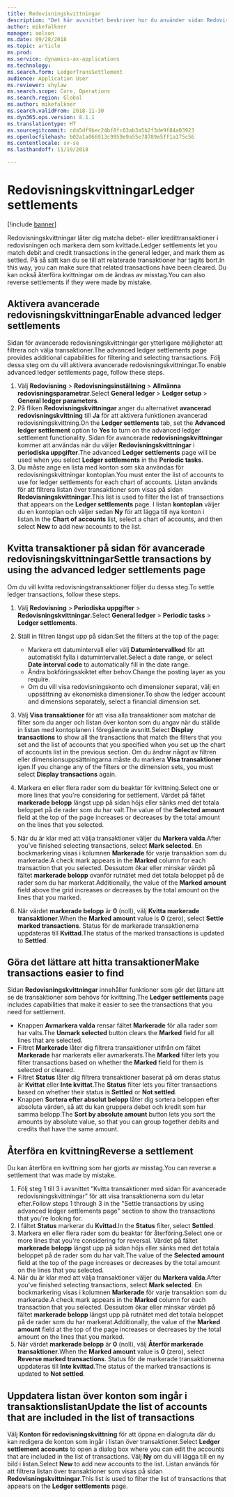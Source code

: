 ```yaml
---
title: Redovisningskvittningar
description: "Det här avsnittet beskriver hur du använder sidan Redovisningskvittningar för att kvitta redovisningstransaktioner och återföra kvittningar."
author: mikefalkner
manager: aolson
ms.date: 09/28/2018
ms.topic: article
ms.prod: 
ms.service: dynamics-ax-applications
ms.technology: 
ms.search.form: LedgerTransSettlement
audience: Application User
ms.reviewer: shylaw
ms.search.scope: Core, Operations
ms.search.region: Global
ms.author: mikefalkner
ms.search.validFrom: 2018-11-30
ms.dyn365.ops.version: 8.1.1
ms.translationtype: HT
ms.sourcegitcommit: cda5df9bec24bf8fc63ab3a5b2f3de9f84a03923
ms.openlocfilehash: b02a1a066913c9959e9a55e78789e5ff1a175c56
ms.contentlocale: sv-se
ms.lasthandoff: 11/19/2018

---
```


# <a name="ledger-settlements"></a><span data-ttu-id="c00f9-103">Redovisningskvittningar</span><span class="sxs-lookup"><span data-stu-id="c00f9-103">Ledger settlements</span></span>

[!include [banner](../includes/banner.md)]

<span data-ttu-id="c00f9-104">Redovisningskvittningar låter dig matcha debet- eller kredittransaktioner i redovisningen och markera dem som kvittade.</span><span class="sxs-lookup"><span data-stu-id="c00f9-104">Ledger settlements let you match debit and credit transactions in the general ledger, and mark them as settled.</span></span> <span data-ttu-id="c00f9-105">På så sätt kan du se till att relaterade transaktioner har tagits bort.</span><span class="sxs-lookup"><span data-stu-id="c00f9-105">In this way, you can make sure that related transactions have been cleared.</span></span> <span data-ttu-id="c00f9-106">Du kan också återföra kvittningar om de ändras av misstag.</span><span class="sxs-lookup"><span data-stu-id="c00f9-106">You can also reverse settlements if they were made by mistake.</span></span>

## <a name="enable-advanced-ledger-settlements"></a><span data-ttu-id="c00f9-107">Aktivera avancerade redovisningskvittningar</span><span class="sxs-lookup"><span data-stu-id="c00f9-107">Enable advanced ledger settlements</span></span>

<span data-ttu-id="c00f9-108">Sidan för avancerade redovisningskvittningar ger ytterligare möjligheter att filtrera och välja transaktioner.</span><span class="sxs-lookup"><span data-stu-id="c00f9-108">The advanced ledger settlements page provides additional capabilities for filtering and selecting transactions.</span></span> <span data-ttu-id="c00f9-109">Följ dessa steg om du vill aktivera avancerade redovisningskvittningar.</span><span class="sxs-lookup"><span data-stu-id="c00f9-109">To enable advanced ledger settlements page, follow these steps.</span></span>

1. <span data-ttu-id="c00f9-110">Välj **Redovisning** \> **Redovisningsinställning** \> **Allmänna redovisningsparametrar**.</span><span class="sxs-lookup"><span data-stu-id="c00f9-110">Select **General ledger** \> **Ledger setup** \> **General ledger parameters**.</span></span> 
2. <span data-ttu-id="c00f9-111">På fliken **Redovisningskvittningar** anger du alternativet **avancerad redovisningskvittning** till **Ja** för att aktivera funktionen avancerad redovisningskvittning.</span><span class="sxs-lookup"><span data-stu-id="c00f9-111">On the **Ledger settlements** tab, set the **Advanced ledger settlement** option to **Yes** to turn on the advanced ledger settlement functionality.</span></span> <span data-ttu-id="c00f9-112">Sidan för avancerade **redovisningskvittningar** kommer att användas när du väljer **Redovisningskvittningar** i **periodiska uppgifter**.</span><span class="sxs-lookup"><span data-stu-id="c00f9-112">The advanced **Ledger settlements** page will be used when you select **Ledger settlements** in the **Periodic tasks**.</span></span> 
3. <span data-ttu-id="c00f9-113">Du måste ange en lista med konton som ska användas för redovisningskvittningar kontoplan.</span><span class="sxs-lookup"><span data-stu-id="c00f9-113">You must enter the list of accounts to use for ledger settlements for each chart of accounts.</span></span> <span data-ttu-id="c00f9-114">Listan används för att filtrera listan över transaktioner som visas på sidan **Redovisningskvittningar**.</span><span class="sxs-lookup"><span data-stu-id="c00f9-114">This list is used to filter the list of transactions that appears on the **Ledger settlements** page.</span></span> <span data-ttu-id="c00f9-115">I listan **kontoplan** väljer du en kontoplan och väljer sedan **Ny** för att lägga till nya konton i listan.</span><span class="sxs-lookup"><span data-stu-id="c00f9-115">In the **Chart of accounts** list, select a chart of accounts, and then select **New** to add new accounts to the list.</span></span>

## <a name="settle-transactions-by-using-the-advanced-ledger-settlements-page"></a><span data-ttu-id="c00f9-116">Kvitta transaktioner på sidan för avancerade redovisningskvittningar</span><span class="sxs-lookup"><span data-stu-id="c00f9-116">Settle transactions by using the advanced ledger settlements page</span></span>

<span data-ttu-id="c00f9-117">Om du vill kvitta redovisningstransaktioner följer du dessa steg.</span><span class="sxs-lookup"><span data-stu-id="c00f9-117">To settle ledger transactions, follow these steps.</span></span>

1. <span data-ttu-id="c00f9-118">Välj **Redovisning** \> **Periodiska uppgifter** \> **Redovisningskvittningar**.</span><span class="sxs-lookup"><span data-stu-id="c00f9-118">Select **General ledger** \> **Periodic tasks** \> **Ledger settlements**.</span></span>
2. <span data-ttu-id="c00f9-119">Ställ in filtren längst upp på sidan:</span><span class="sxs-lookup"><span data-stu-id="c00f9-119">Set the filters at the top of the page:</span></span>

    - <span data-ttu-id="c00f9-120">Markera ett datumintervall eller välj **Datumintervallkod** för att automatiskt fylla i datumintervallet.</span><span class="sxs-lookup"><span data-stu-id="c00f9-120">Select a date range, or select **Date interval code** to automatically fill in the date range.</span></span>
    - <span data-ttu-id="c00f9-121">Ändra bokföringsskiktet efter behov.</span><span class="sxs-lookup"><span data-stu-id="c00f9-121">Change the posting layer as you require.</span></span>
    - <span data-ttu-id="c00f9-122">Om du vill visa redovisningskonto och dimensioner separat, välj en uppsättning av ekonomiska dimensioner.</span><span class="sxs-lookup"><span data-stu-id="c00f9-122">To show the ledger account and dimensions separately, select a financial dimension set.</span></span>

3. <span data-ttu-id="c00f9-123">Välj **Visa transaktioner** för att visa alla transaktioner som matchar de filter som du anger och listan över konton som du angav när du ställde in listan med kontoplanen i föregående avsnitt.</span><span class="sxs-lookup"><span data-stu-id="c00f9-123">Select **Display transactions** to show all the transactions that match the filters that you set and the list of accounts that you specified when you set up the chart of accounts list in the previous section.</span></span> <span data-ttu-id="c00f9-124">Om du ändrar något av filtren eller dimensionsuppsättningarna måste du markera **Visa transaktioner** igen.</span><span class="sxs-lookup"><span data-stu-id="c00f9-124">If you change any of the filters or the dimension sets, you must select **Display transactions** again.</span></span>
4. <span data-ttu-id="c00f9-125">Markera en eller flera rader som du beaktar för kvittning.</span><span class="sxs-lookup"><span data-stu-id="c00f9-125">Select one or more lines that you're considering for settlement.</span></span> <span data-ttu-id="c00f9-126">Värdet på fältet **markerade belopp** längst upp på sidan höjs eller sänks med det totala beloppet på de rader som du har valt.</span><span class="sxs-lookup"><span data-stu-id="c00f9-126">The value of the **Selected amount** field at the top of the page increases or decreases by the total amount on the lines that you selected.</span></span>
5. <span data-ttu-id="c00f9-127">När du är klar med att välja transaktioner väljer du **Markera valda**.</span><span class="sxs-lookup"><span data-stu-id="c00f9-127">After you've finished selecting transactions, select **Mark selected**.</span></span> <span data-ttu-id="c00f9-128">En bockmarkering visas i kolumnen **Markerade** för varje transaktion som du markerade.</span><span class="sxs-lookup"><span data-stu-id="c00f9-128">A check mark appears in the **Marked** column for each transaction that you selected.</span></span> <span data-ttu-id="c00f9-129">Dessutom ökar eller minskar värdet på fältet **markerade belopp** ovanför rutnätet med det totala beloppet på de rader som du har markerat.</span><span class="sxs-lookup"><span data-stu-id="c00f9-129">Additionally, the value of the **Marked amount** field above the grid increases or decreases by the total amount on the lines that you marked.</span></span>
6. <span data-ttu-id="c00f9-130">När värdet **markerade belopp** är **0** (noll), välj **Kvitta markerade transaktioner**.</span><span class="sxs-lookup"><span data-stu-id="c00f9-130">When the **Marked amount** value is **0** (zero), select **Settle marked transactions**.</span></span> <span data-ttu-id="c00f9-131">Status för de markerade transaktionerna uppdateras till **Kvittad**.</span><span class="sxs-lookup"><span data-stu-id="c00f9-131">The status of the marked transactions is updated to **Settled**.</span></span>

## <a name="make-transactions-easier-to-find"></a><span data-ttu-id="c00f9-132">Göra det lättare att hitta transaktioner</span><span class="sxs-lookup"><span data-stu-id="c00f9-132">Make transactions easier to find</span></span>

<span data-ttu-id="c00f9-133">Sidan **Redovisningskvittningar** innehåller funktioner som gör det lättare att se de transaktioner som behövs för kvittning.</span><span class="sxs-lookup"><span data-stu-id="c00f9-133">The **Ledger settlements** page includes capabilities that make it easier to see the transactions that you need for settlement.</span></span>

- <span data-ttu-id="c00f9-134">Knappen **Avmarkera valda** rensar fältet **Markerade** för alla rader som har valts.</span><span class="sxs-lookup"><span data-stu-id="c00f9-134">The **Unmark selected** button clears the **Marked** field for all lines that are selected.</span></span>
- <span data-ttu-id="c00f9-135">Filtret **Markerade** låter dig filtrera transaktioner utifrån om fältet **Markerade** har markerats eller avmarkerats.</span><span class="sxs-lookup"><span data-stu-id="c00f9-135">The **Marked** filter lets you filter transactions based on whether the **Marked** field for them is selected or cleared.</span></span>
- <span data-ttu-id="c00f9-136">Filtret **Status** låter dig filtrera transaktioner baserat på om deras status är **Kvittat** eller **Inte kvittat**.</span><span class="sxs-lookup"><span data-stu-id="c00f9-136">The **Status** filter lets you filter transactions based on whether their status is **Settled** or **Not settled**.</span></span>
- <span data-ttu-id="c00f9-137">Knappen **Sortera efter absolut belopp** låter dig sortera beloppen efter absoluta värden, så att du kan gruppera debet och kredit som har samma belopp.</span><span class="sxs-lookup"><span data-stu-id="c00f9-137">The **Sort by absolute amount** button lets you sort the amounts by absolute value, so that you can group together debits and credits that have the same amount.</span></span>

## <a name="reverse-a-settlement"></a><span data-ttu-id="c00f9-138">Återföra en kvittning</span><span class="sxs-lookup"><span data-stu-id="c00f9-138">Reverse a settlement</span></span>

<span data-ttu-id="c00f9-139">Du kan återföra en kvittning som har gjorts av misstag.</span><span class="sxs-lookup"><span data-stu-id="c00f9-139">You can reverse a settlement that was made by mistake.</span></span>

1. <span data-ttu-id="c00f9-140">Följ steg 1 till 3 i avsnittet ”Kvitta transaktioner med sidan för avancerade redovisningskvittningar” för att visa transaktionerna som du letar efter.</span><span class="sxs-lookup"><span data-stu-id="c00f9-140">Follow steps 1 through 3 in the "Settle transactions by using advanced ledger settlements page" section to show the transactions that you're looking for.</span></span>
2. <span data-ttu-id="c00f9-141">I fältet **Status** markerar du **Kvittad**.</span><span class="sxs-lookup"><span data-stu-id="c00f9-141">In the **Status** filter, select **Settled**.</span></span>
3. <span data-ttu-id="c00f9-142">Markera en eller flera rader som du beaktar för återföring.</span><span class="sxs-lookup"><span data-stu-id="c00f9-142">Select one or more lines that you're considering for reversal.</span></span> <span data-ttu-id="c00f9-143">Värdet på fältet **markerade belopp** längst upp på sidan höjs eller sänks med det totala beloppet på de rader som du har valt.</span><span class="sxs-lookup"><span data-stu-id="c00f9-143">The value of the **Selected amount** field at the top of the page increases or decreases by the total amount on the lines that you selected.</span></span>
4. <span data-ttu-id="c00f9-144">När du är klar med att välja transaktioner väljer du **Markera valda**.</span><span class="sxs-lookup"><span data-stu-id="c00f9-144">After you've finished selecting transactions, select **Mark selected**.</span></span> <span data-ttu-id="c00f9-145">En bockmarkering visas i kolumnen **Markerade** för varje transaktion som du markerade.</span><span class="sxs-lookup"><span data-stu-id="c00f9-145">A check mark appears in the **Marked** column for each transaction that you selected.</span></span> <span data-ttu-id="c00f9-146">Dessutom ökar eller minskar värdet på fältet **markerade belopp** längst upp på rutnätet med det totala beloppet på de rader som du har markerat.</span><span class="sxs-lookup"><span data-stu-id="c00f9-146">Additionally, the value of the **Marked amount** field at the top of the page increases or decreases by the total amount on the lines that you marked.</span></span>
5. <span data-ttu-id="c00f9-147">När värdet **markerade belopp** är **0** (noll), välj **Återför markerade transaktioner**.</span><span class="sxs-lookup"><span data-stu-id="c00f9-147">When the **Marked amount** value is **0** (zero), select **Reverse marked transactions**.</span></span> <span data-ttu-id="c00f9-148">Status för de markerade transaktionerna uppdateras till **Inte kvittad**.</span><span class="sxs-lookup"><span data-stu-id="c00f9-148">The status of the marked transactions is updated to **Not settled**.</span></span>

## <a name="update-the-list-of-accounts-that-are-included-in-the-list-of-transactions"></a><span data-ttu-id="c00f9-149">Uppdatera listan över konton som ingår i transaktionslistan</span><span class="sxs-lookup"><span data-stu-id="c00f9-149">Update the list of accounts that are included in the list of transactions</span></span>

<span data-ttu-id="c00f9-150">Välj **Konton för redovisningskvittning** för att öppna en dialogruta där du kan redigera de konton som ingår i listan över transaktioner.</span><span class="sxs-lookup"><span data-stu-id="c00f9-150">Select **Ledger settlement accounts** to open a dialog box where you can edit the accounts that are included in the list of transactions.</span></span> <span data-ttu-id="c00f9-151">Välj **Ny** om du vill lägga till en ny bild i listan.</span><span class="sxs-lookup"><span data-stu-id="c00f9-151">Select **New** to add new accounts to the list.</span></span> <span data-ttu-id="c00f9-152">Listan används för att filtrera listan över transaktioner som visas på sidan **Redovisningskvittningar**.</span><span class="sxs-lookup"><span data-stu-id="c00f9-152">This list is used to filter the list of transactions that appears on the **Ledger settlements** page.</span></span>

